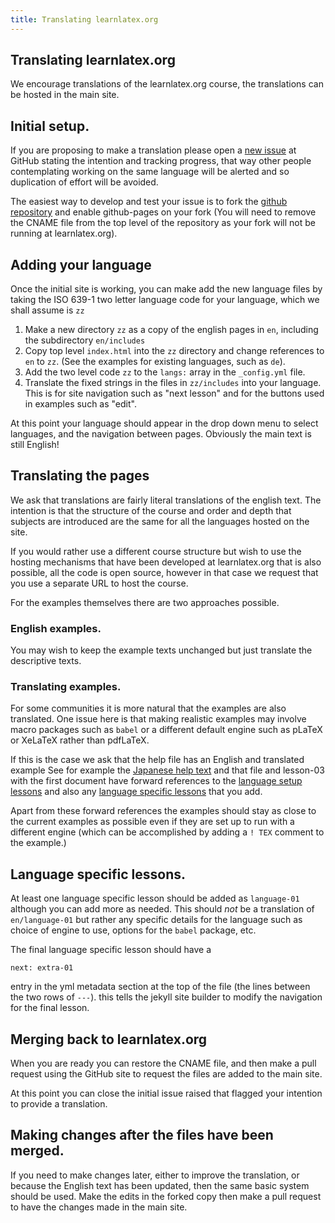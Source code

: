 ```yaml
---
title: Translating learnlatex.org
---
```


## Translating learnlatex.org

We encourage translations of the learnlatex.org course, the translations can be hosted in the main
site.

## Initial setup.

If you are proposing to make a translation please open a
[new issue](https://github.com/learnlatex/learnlatex.github.io/issues) at
GitHub stating the intention and tracking progress, that way other people
contemplating working on the same language will be alerted and so duplication of effort
will be avoided.

The easiest way to develop and test your issue is to fork the
[github repository](https://github.com/learnlatex/learnlatex.github.io/)
and enable github-pages on your fork (You will need to remove the CNAME file from
the top level of the repository as your fork will not be running at learnlatex.org).


## Adding your language

Once the initial site is working, you can make add the new language files by taking the
ISO 639-1 two letter language code for your language, which we shall assume is `zz`

1. Make a new directory `zz` as a copy of the english pages in `en`, including the subdirectory `en/includes`
2. Copy top level `index.html` into the `zz` directory and change references to `en` to `zz`.
   (See the examples for existing languages, such as `de`).
3. Add the two level code `zz` to the `langs:` array in the `_config.yml` file.
4. Translate the fixed strings in the files in `zz/includes` into your language.
   This is for site navigation such as "next lesson" and
   for the buttons used in examples such as "edit".


At this point your language should appear in the drop down menu to
select languages, and the navigation between pages. Obviously the main
text is still English!


## Translating the pages

We ask that translations are fairly literal translations of the
english text.  The intention is that the structure of the course and
order and depth that subjects are introduced are the same for all the
languages hosted on the site.

If you would rather use a different course structure but wish to use the
hosting mechanisms that have been developed at learnlatex.org that is also
possible, all the code is open source, however in that case we request that you
use a separate URL to host the course.

For the examples themselves there are two approaches possible.

### English examples.

You may wish to keep the example texts unchanged but just translate
the descriptive texts.

### Translating examples.

For some communities it is more natural
that the examples are also translated. One issue here is that making
realistic examples may involve macro packages such as `babel` or a
different default engine such as pLaTeX or XeLaTeX rather than
pdfLaTeX.

If this is the case we ask that the help file has an English and translated example
See for example the [Japanese help text](https://www.learnlatex.org/ja/help) and that file
and lesson-03 with the first document have forward references to the
[language setup lessons](en/more-06) and also any
[language specific lessons](en/language-01) that you add.

Apart from these forward references the examples should stay as close
to the current examples as possible even if they are set up to run
with a different engine (which can be accomplished by adding a `! TEX`
comment to the example.)

## Language specific lessons.

At least one language specific lesson should be added as `language-01` although you can add more as needed.
This should _not_ be a translation of `en/language-01` but rather any specific details for the language
such as choice of engine to use, options for the `babel` package, etc.

The final language specific lesson should have a

`next: extra-01`

entry in the yml metadata section at the top of the file (the lines between the two rows of `---`).
this tells the jekyll site builder to modify the navigation for the final lesson.



## Merging back to learnlatex.org

When you are ready you can restore the CNAME file, and then make a
pull request using the GitHub site to request the files are added to
the main site.

At this point you can close the initial issue raised that flagged your
intention to provide a translation.

## Making changes after the files have been merged.

If you need to make changes later, either to improve the translation,
or because the English text has been updated, then the same basic system
should be used. Make the edits in the forked copy then make a pull request to
have the changes made in the main site.







